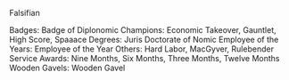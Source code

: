 Falsifian

Badges: Badge of Diplonomic
Champions: Economic Takeover, Gauntlet, High Score, Spaaace
Degrees: Juris Doctorate of Nomic
Employee of the Years: Employee of the Year
Others: Hard Labor, MacGyver, Rulebender
Service Awards: Nine Months, Six Months, Three Months, Twelve Months
Wooden Gavels: Wooden Gavel

